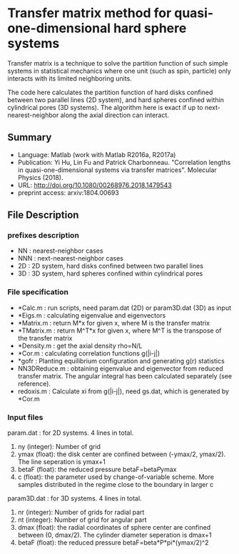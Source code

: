 # Transfer matrix method for quasi-one-dimensional hard sphere systems


Transfer matrix is a technique to solve the partition function of such simple systems in statistical mechanics where one unit (such as spin, particle) only interacts with its limited neighboring units.

The code here calculates the partition function of hard disks confined between two parallel lines (2D system), and hard spheres confined within cylindrical pores (3D systems). The algorithm here is exact if up to next-nearest-neighbor along the axial direction can interact.

## Summary

- Language: Matlab (work with Matlab R2016a, R2017a)
- Publication: Yi Hu, Lin Fu and Patrick Charbonneau. \"Correlation lengths in quasi-one-dimensional systems via transfer matrices\". Molecular Physics (2018). 
- URL: http://doi.org/10.1080/00268976.2018.1479543
- preprint access: arxiv:1804.00693

## File Description

### prefixes description
- NN : nearest-neighbor cases
- NNN : next-nearest-neighbor cases
- 2D : 2D system, hard disks confined between two parallel lines
- 3D : 3D system, hard spheres confined within cylindrical pores

### File specification
- \*Calc.m : run scripts, need param.dat (2D) or param3D.dat (3D) as input
- \*Eigs.m : calculating eigenvalue and eigenvectors
- \*Matrix.m : return M\*x for given x, where M is the transfer matrix
- \*TMatrix.m : return M^T\*x for given x, where M^T is the transpose of the transfer matrix
- \*Density.m : get the axial density rho=N/L 
- \*Cor.m : calculating correlation functions g(|i-j|)
- \*gofr : Planting equilibrium configuration and generating g(r) statistics
- NN3DReduce.m : obtaining eigenvalue and eigenvector from reduced transfer matrix. The angular integral has been calculated separately (see reference).
- redoxis.m : Calculate xi from g(|i-j|), need gs.dat, which is generated by \*Cor.m

### Input files
param.dat : for 2D systems. 4 lines in total.

1. ny (integer): Number of grid
2. ymax (float): the disk center are confined between (-ymax/2, ymax/2). The line seperation is ymax+1
3. betaF (float): the reduced pressure betaF=beta*P*ymax
4. c (float): the parameter used by change-of-variable scheme. More samples distributed in the regime close to the boundary in larger c

param3D.dat : for 3D systems. 4 lines in total.

1. nr (integer): Number of grids for radial part
2. nt (integer): Number of grid for angular part
3. dmax (float): the radial coordinates of sphere center are confined between (0, dmax/2). The cylinder diameter seperation is dmax+1
4. betaF (float): the reduced pressure betaF=beta\*P\*pi\*(ymax/2)^2

